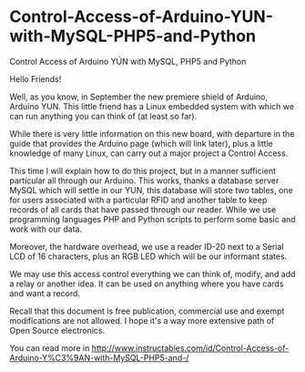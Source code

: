 Control-Access-of-Arduino-YUN-with-MySQL-PHP5-and-Python
========================================================

Control Access of Arduino YÚN with MySQL, PHP5 and Python

Hello Friends!

Well, as you know, in September the new premiere shield  of Arduino, Arduino YUN. This little friend has a Linux embedded system with which we can run anything you can think of (at least so far).

While there is very little information on this new board, with departure in the guide that provides the Arduino page (which will link later), plus a little knowledge of many Linux, can carry out a major project a Control Access.

This time I will explain how to do this project, but in a manner sufficient particular all through our Arduino. This works, thanks a database server MySQL which will settle in our YUN, this database will store two tables, one for users associated with a particular RFID and another table to keep records of all cards that have passed through our reader. While we use programming languages ​​PHP and Python scripts to perform some basic and work with our data.

Moreover, the hardware overhead, we use a reader ID-20 next to a Serial LCD of 16 characters, plus an RGB LED which will be our informant states.

We may use this access control everything we can think of, modify, and add a relay or another idea. It can be used on anything where you have cards and want a record.

Recall that this document is free publication, commercial use and exempt modifications are not allowed. I hope it's a way more extensive path of Open Source electronics.

You can read more in  http://www.instructables.com/id/Control-Access-of-Arduino-Y%C3%9AN-with-MySQL-PHP5-and-/
